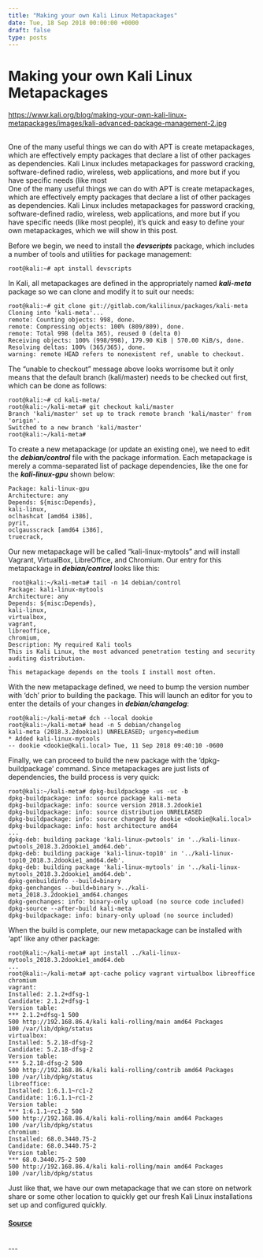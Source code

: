 ```yaml
---
title: "Making your own Kali Linux Metapackages"
date: Tue, 18 Sep 2018 00:00:00 +0000
draft: false
type: posts
---
```

# Making your own Kali Linux Metapackages
https://www.kali.org/blog/making-your-own-kali-linux-metapackages/images/kali-advanced-package-management-2.jpg
<br/>

<br/>
One of the many useful things we can do with APT is create metapackages, which are effectively empty packages that declare a list of other packages as dependencies. Kali Linux includes metapackages for password cracking, software-defined radio, wireless, web applications, and more but if you have specific needs (like most
<br/>
One of the many useful things we can do with APT is create metapackages, which are effectively empty packages that declare a list of other packages as dependencies. Kali Linux includes metapackages for password cracking, software-defined radio, wireless, web applications, and more but if you have specific needs (like most people), it’s quick and easy to define your own metapackages, which we will show in this post.

Before we begin, we need to install the **_devscripts_** package, which includes a number of tools and utilities for package management:

```console
root@kali:~# apt install devscripts
```

In Kali, all metapackages are defined in the appropriately named **_kali-meta_** package so we can clone and modify it to suit our needs:

```console
root@kali:~# git clone git://gitlab.com/kalilinux/packages/kali-meta
Cloning into 'kali-meta'...
remote: Counting objects: 998, done.
remote: Compressing objects: 100% (809/809), done.
remote: Total 998 (delta 365), reused 0 (delta 0)
Receiving objects: 100% (998/998), 179.90 KiB | 570.00 KiB/s, done.
Resolving deltas: 100% (365/365), done.
warning: remote HEAD refers to nonexistent ref, unable to checkout.
```

The “unable to checkout” message above looks worrisome but it only means that the default branch (kali/master) needs to be checked out first, which can be done as follows:

```console
root@kali:~# cd kali-meta/
root@kali:~/kali-meta# git checkout kali/master
Branch 'kali/master' set up to track remote branch 'kali/master' from 'origin'.
Switched to a new branch 'kali/master'
root@kali:~/kali-meta#
```

To create a new metapackage (or update an existing one), we need to edit the **_debian/control_** file with the package information. Each metapackage is merely a comma-separated list of package dependencies, like the one for the **_kali-linux-gpu_** shown below:

```plain
Package: kali-linux-gpu
Architecture: any
Depends: ${misc:Depends},
kali-linux,
oclhashcat [amd64 i386],
pyrit,
oclgausscrack [amd64 i386],
truecrack,
```

Our new metapackage will be called “kali-linux-mytools” and will install Vagrant, VirtualBox, LibreOffice, and Chromium. Our entry for this metapackage in **_debian/control_** looks like this:

```console
 root@kali:~/kali-meta# tail -n 14 debian/control
Package: kali-linux-mytools
Architecture: any
Depends: ${misc:Depends},
kali-linux,
virtualbox,
vagrant,
libreoffice,
chromium,
Description: My required Kali tools
This is Kali Linux, the most advanced penetration testing and security
auditing distribution.
.
This metapackage depends on the tools I install most often.
```

With the new metapackage defined, we need to bump the version number with ‘dch’ prior to building the package. This will launch an editor for you to enter the details of your changes in **_debian/changelog_**:

```console
root@kali:~/kali-meta# dch --local dookie
root@kali:~/kali-meta# head -n 5 debian/changelog
kali-meta (2018.3.2dookie1) UNRELEASED; urgency=medium
* Added kali-linux-mytools
-- dookie <dookie@kali.local> Tue, 11 Sep 2018 09:40:10 -0600
```

Finally, we can proceed to build the new package with the ‘dpkg-buildpackage’ command. Since metapackages are just lists of dependencies, the build process is very quick:

```console
root@kali:~/kali-meta# dpkg-buildpackage -us -uc -b
dpkg-buildpackage: info: source package kali-meta
dpkg-buildpackage: info: source version 2018.3.2dookie1
dpkg-buildpackage: info: source distribution UNRELEASED
dpkg-buildpackage: info: source changed by dookie <dookie@kali.local>
dpkg-buildpackage: info: host architecture amd64
...
dpkg-deb: building package 'kali-linux-pwtools' in '../kali-linux-pwtools_2018.3.2dookie1_amd64.deb'.
dpkg-deb: building package 'kali-linux-top10' in '../kali-linux-top10_2018.3.2dookie1_amd64.deb'.
dpkg-deb: building package 'kali-linux-mytools' in '../kali-linux-mytools_2018.3.2dookie1_amd64.deb'.
dpkg-genbuildinfo --build=binary
dpkg-genchanges --build=binary >../kali-meta_2018.3.2dookie1_amd64.changes
dpkg-genchanges: info: binary-only upload (no source code included)
dpkg-source --after-build kali-meta
dpkg-buildpackage: info: binary-only upload (no source included)
```

When the build is complete, our new metapackage can be installed with ‘apt’ like any other package:

```console
root@kali:~/kali-meta# apt install ../kali-linux-mytools_2018.3.2dookie1_amd64.deb
...
root@kali:~/kali-meta# apt-cache policy vagrant virtualbox libreoffice chromium
vagrant:
Installed: 2.1.2+dfsg-1
Candidate: 2.1.2+dfsg-1
Version table:
*** 2.1.2+dfsg-1 500
500 http://192.168.86.4/kali kali-rolling/main amd64 Packages
100 /var/lib/dpkg/status
virtualbox:
Installed: 5.2.18-dfsg-2
Candidate: 5.2.18-dfsg-2
Version table:
*** 5.2.18-dfsg-2 500
500 http://192.168.86.4/kali kali-rolling/contrib amd64 Packages
100 /var/lib/dpkg/status
libreoffice:
Installed: 1:6.1.1~rc1-2
Candidate: 1:6.1.1~rc1-2
Version table:
*** 1:6.1.1~rc1-2 500
500 http://192.168.86.4/kali kali-rolling/main amd64 Packages
100 /var/lib/dpkg/status
chromium:
Installed: 68.0.3440.75-2
Candidate: 68.0.3440.75-2
Version table:
*** 68.0.3440.75-2 500
500 http://192.168.86.4/kali kali-rolling/main amd64 Packages
100 /var/lib/dpkg/status
```

Just like that, we have our own metapackage that we can store on network share or some other location to quickly get our fresh Kali Linux installations set up and configured quickly.

#### [Source](https://www.kali.org/blog/making-your-own-kali-linux-metapackages/)

<br/>
---
